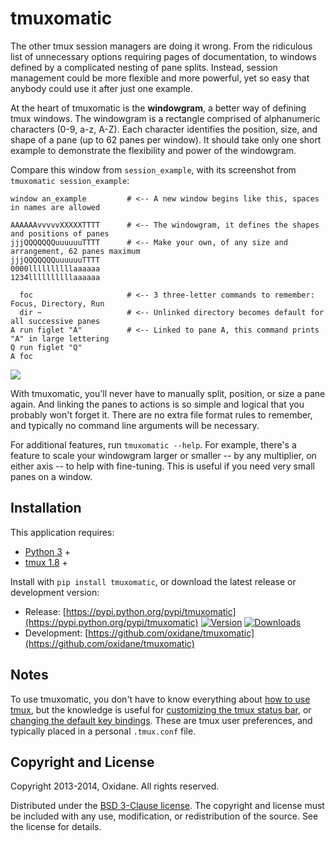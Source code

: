 

# tmuxomatic

The other tmux session managers are doing it wrong.  From the ridiculous list of unnecessary options requiring pages of documentation, to windows defined by a complicated nesting of pane splits.  Instead, session management could be more flexible and more powerful, yet so easy that anybody could use it after just one example.

At the heart of tmuxomatic is the **windowgram**, a better way of defining tmux windows.  The windowgram is a rectangle comprised of alphanumeric characters (0-9, a-z, A-Z).  Each character identifies the position, size, and shape of a pane (up to 62 panes per window).  It should take only one short example to demonstrate the flexibility and power of the windowgram.

Compare this window from `session_example`, with its screenshot from `tmuxomatic session_example`:

	window an_example         # <-- A new window begins like this, spaces in names are allowed

	AAAAAAvvvvvXXXXXTTTT      # <-- The windowgram, it defines the shapes and positions of panes
	jjjQQQQQQQuuuuuuTTTT      # <-- Make your own, of any size and arrangement, 62 panes maximum
	jjjQQQQQQQuuuuuuTTTT
	0000llllllllllaaaaaa
	1234llllllllllaaaaaa

	  foc                     # <-- 3 three-letter commands to remember: Focus, Directory, Run
	  dir ~                   # <-- Unlinked directory becomes default for all successive panes
	A run figlet "A"          # <-- Linked to pane A, this command prints "A" in large lettering
	Q run figlet "Q"
	A foc

![](https://github.com/oxidane/tmuxomatic/blob/master/img/example.png)

With tmuxomatic, you'll never have to manually split, position, or size a pane again.  And linking the panes to actions is so simple and logical that you probably won't forget it.  There are no extra file format rules to remember, and typically no command line arguments will be necessary.

For additional features, run `tmuxomatic --help`.  For example, there's a feature to scale your windowgram larger or smaller -- by any multiplier, on either axis -- to help with fine-tuning.  This is useful if you need very small panes on a window.



## Installation

This application requires:

* [Python 3](http://www.python.org/getit/) +
* [tmux 1.8](http://tmux.sourceforge.net/) +

Install with `pip install tmuxomatic`, or download the latest release or development version:

* Release: [https://pypi.python.org/pypi/tmuxomatic](https://pypi.python.org/pypi/tmuxomatic) [![Version](http://img.shields.io/pypi/v/tmuxomatic.svg?style=flat)](https://pypi.python.org/pypi/tmuxomatic) [![Downloads](http://img.shields.io/pypi/dd/tmuxomatic.svg?style=flat)](https://pypi.python.org/pypi/tmuxomatic)
* Development: [https://github.com/oxidane/tmuxomatic](https://github.com/oxidane/tmuxomatic)



## Notes

To use tmuxomatic, you don't have to know everything about [how to use tmux](http://net.tutsplus.com/tutorials/tools-and-tips/intro-to-tmux/), but the knowledge is useful for [customizing the tmux status bar](http://me.veekun.com/blog/2012/03/21/tmux-is-sweet-as-heck/), or [changing the default key bindings](https://wiki.archlinux.org/index.php/tmux#Key_bindings).  These are tmux user preferences, and typically placed in a personal `.tmux.conf` file.



## Copyright and License

Copyright 2013-2014, Oxidane.
All rights reserved.

Distributed under the [BSD 3-Clause license](http://opensource.org/licenses/BSD-3-Clause).  The copyright and license must be included with any use, modification, or redistribution of the source.  See the license for details.

